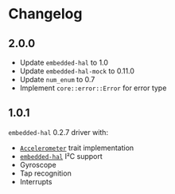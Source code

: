 # Changelog

## 2.0.0
- Update `embedded-hal` to 1.0
- Update `embedded-hal-mock` to 0.11.0
- Update `num_enum` to 0.7
- Implement `core::error::Error` for error type

## 1.0.1
`embedded-hal` 0.2.7 driver with:
- [`Accelerometer`](https://docs.rs/accelerometer/latest/accelerometer/trait.Accelerometer.html) trait implementation
- [`embedded-hal`](https://crates.io/crates/embedded-hal) I²C support
- Gyroscope
- Tap recognition
- Interrupts

